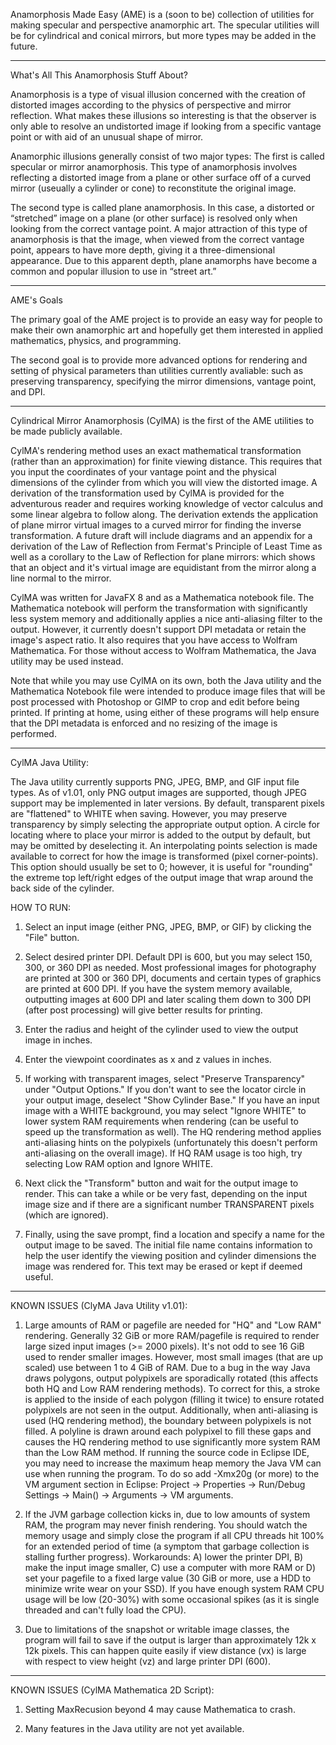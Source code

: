 Anamorphosis Made Easy (AME) is a (soon to be) collection of utilities for making specular and perspective anamorphic art. The specular utilities will be for cylindrical and conical mirrors, but more types may be added in the future.

-------------------------------------------------------------------------------------------------

What's All This Anamorphosis Stuff About?

Anamorphosis is a type of visual illusion concerned with the creation of distorted images according to the physics of perspective and mirror reflection. What makes these illusions so interesting is that the observer is only able to resolve an undistorted image if looking from a specific vantage point or with aid of an unusual shape of mirror.

Anamorphic illusions generally consist of two major types: The first is called specular or mirror anamorphosis. This type of anamorphosis involves reflecting a distorted image from a plane or other surface off of a curved mirror (useually a cylinder or cone) to reconstitute the original image. 

The second type is called plane anamorphosis. In this case, a distorted or “stretched” image on a plane (or other surface) is resolved only when looking from the correct vantage point. A major attraction of this type of anamorphosis is that the image, when viewed from the correct vantage point, appears to have more depth, giving it a three-dimensional appearance. Due to this apparent depth, plane anamorphs have become a common and popular illusion to use in “street art.”

-------------------------------------------------------------------------------------------------

AME's Goals

The primary goal of the AME project is to provide an easy way for people to make their own anamorphic art and hopefully get them interested in applied mathematics, physics, and programming.

The second goal is to provide more advanced options for rendering and setting of physical parameters than utilities currently avaliable: such as preserving transparency, specifying the mirror dimensions, vantage point, and DPI.

-------------------------------------------------------------------------------------------------

Cylindrical Mirror Anamorphosis (CylMA) is the first of the AME utilities to be made publicly available.

CylMA's rendering method uses an exact mathematical transformation (rather than an approximation) for finite viewing distance. This requires that you input the coordinates of your vantage point and the physical dimensions of the cylinder from which you will view the distorted image. A derivation of the transformation used by CylMA is provided for the adventurous reader and requires working knowledge of vector calculus and some linear algebra to follow along. The derivation extends the application of plane mirror virtual images to a curved mirror for finding the inverse transformation. A future draft will include diagrams and an appendix for a derivation of the Law of Reflection from Fermat's Principle of Least Time as well as a corollary to the Law of Reflection for plane mirrors: which shows that an object and it's virtual image are equidistant from the mirror along a line normal to the mirror.

CylMA was written for JavaFX 8 and as a Mathematica notebook file. The Mathematica notebook will perform the transformation with significantly less system memory and additionally applies a nice anti-aliasing filter to the output. However, it currently doesn't support DPI metadata or retain the image's aspect ratio. It also requires that you have access to Wolfram Mathematica. For those without access to Wolfram Mathematica, the Java utility may be used instead.

Note that while you may use CylMA on its own, both the Java utility and the Mathematica Notebook file were intended to produce image files that will be post processed with Photoshop or GIMP to crop and edit before being printed. If printing at home, using either of these programs will help ensure that the DPI metadata is enforced and no resizing of the image is performed.

-------------------------------------------------------------------------------------------------

CylMA Java Utility:

The Java utility currently supports PNG, JPEG, BMP, and GIF input file types. As of v1.01, only PNG output images are supported, though JPEG support may be implemented in later versions. By default, transparent pixels are "flattened" to WHITE when saving. However, you may preserve transparency by simply selecting the appropriate output option. A circle for locating where to place your mirror is added to the output by default, but may be omitted by deselecting it. An interpolating points selection is made available to correct for how the image is transformed (pixel corner-points). This option should usually be set to 0; however, it is useful for "rounding" the extreme top left/right edges of the output image that wrap around the back side of the cylinder.

HOW TO RUN:

1)  Select an input image (either PNG, JPEG, BMP, or GIF) by clicking the "File" button.

2)  Select desired printer DPI. Default DPI is 600, but you may select 150, 300, or 360 DPI as needed. Most professional images for photography are printed at 300 or 360 DPI, documents and certain types of graphics are printed at 600 DPI. If you have the system memory available, outputting images at 600 DPI and later scaling them down to 300 DPI (after post processing) will give better results for printing.
	
3)  Enter the radius and height of the cylinder used to view the output image in inches.
	
4)  Enter the viewpoint coordinates as x and z values in inches.

5) If working with transparent images, select "Preserve Transparency" under "Output Options." If you don't want to see the locator circle in your output image, deselect "Show Cylinder Base." If you have an input image with a WHITE background, you may select "Ignore WHITE" to lower system RAM requirements when rendering (can be useful to speed up the transformation as well). The HQ rendering method applies anti-aliasing hints on the polypixels (unfortunately this doesn't perform anti-aliasing on the overall image). If HQ RAM usage is too high, try selecting Low RAM option and Ignore WHITE.
	
5)  Next click the "Transform" button and wait for the output image to render. This can take a while or be very fast, depending on the input image size and if there are a significant number TRANSPARENT pixels (which are ignored).
	
6)  Finally, using the save prompt, find a location and specify a name for the output image to be saved. The initial file name contains information to help the user identify the viewing position and cylinder dimensions the image was rendered for. This text may be erased or kept if deemed useful.

-------------------------------------------------------------------------------------------------

KNOWN ISSUES (ClyMA Java Utility v1.01):

1)  Large amounts of RAM or pagefile are needed for "HQ" and "Low RAM" rendering. Generally 32 GiB or more RAM/pagefile is required to render large sized input images (>= 2000 pixels). It's not odd to see 16 GiB used to render smaller images. However, most small images (that are up scaled) use between 1 to 4 GiB of RAM. Due to a bug in the way Java draws polygons, output polypixels are sporadically rotated (this affects both HQ and Low RAM rendering methods). To correct for this, a stroke is applied to the inside of each polygon (filling it twice) to ensure rotated polypixels are not seen in the output. Additionally, when anti-aliasing is used (HQ rendering method), the boundary between polypixels is not filled. A polyline is drawn around each polypixel to fill these gaps and causes the HQ rendering method to use significantly more system RAM than the Low RAM method. If running the source code in Eclipse IDE, you may need to increase the maximum	heap memory the Java VM can use when running the program. To	do so add -Xmx20g (or more) to the VM argument section in Eclipse: Project -> Properties -> Run/Debug Settings -> Main() -> Arguments -> VM arguments. 

2)  If the JVM garbage collection kicks in, due to low amounts of system RAM, the program may never finish rendering. You should watch the memory usage and simply close the program if all CPU threads hit 100% for an extended period of time (a symptom that garbage collection is stalling further progress). Workarounds: A) lower the printer DPI, B) make the input image smaller, C) use a computer with more RAM or D) set your pagefile to a fixed large value (30 GiB or more, use a HDD to minimize write wear on your SSD). If you have enough system RAM CPU usage will be low (20-30%) with some occasional spikes (as it is single threaded and can't fully load the CPU).

3)  Due to limitations of the snapshot or writable image classes, the program will fail to save if the output is larger than approximately 12k x 12k pixels. This can happen quite easily if view distance (vx) is large with respect to view height (vz) and large printer DPI (600).

-------------------------------------------------------------------------------------------------

KNOWN ISSUES (CylMA Mathematica 2D Script):

1)  Setting MaxRecusion beyond 4 may cause Mathematica to crash.

2)  Many features in the Java utility are not yet available.
